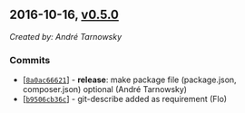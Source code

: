 ## 2016-10-16, [v0.5.0](https://github.com/lotterfriends/git-flow-buddy/releases/tag/0.5.0)

*Created by: André Tarnowsky*

### Commits
  - [[`8a0ac66621`](https://github.com/lotterfriends/git-flow-buddy/commit/8a0ac666219fe5ddb3c36877a08341206a34bbbb)] - **release**: make package file (package.json, composer.json) optional (André Tarnowsky)
  - [[`b9506cb36c`](https://github.com/lotterfriends/git-flow-buddy/commit/b9506cb36c21d0fa409ef1275dbaa1b8b67a8fca)] - git-describe added as requirement (Flo)
